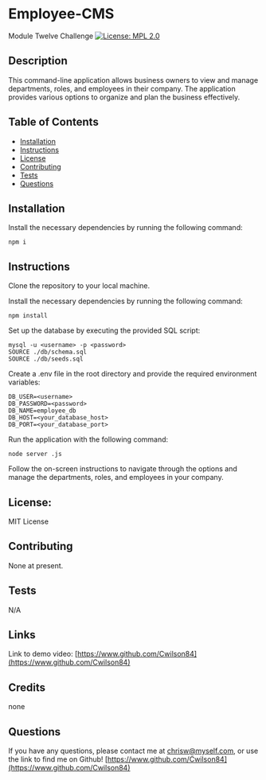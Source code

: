 # Employee-CMS
Module Twelve Challenge
[![License: MPL 2.0](https://img.shields.io/badge/License-MPL_2.0-brightgreen.svg)](https://opensource.org/licenses/MPL-2.0)

## Description

This command-line application allows business owners to view and manage departments, roles, and employees in their company. The application provides various options to organize and plan the business effectively.

## Table of Contents

* [Installation](#installation)
* [Instructions](#instructions)
* [License](#license)
* [Contributing](#contributing)
* [Tests](#tests)
* [Questions](#questions)

## Installation

Install the necessary dependencies by running the following command:

```
npm i
```

## Instructions

Clone the repository to your local machine.

Install the necessary dependencies by running the following command:

```
npm install
```

Set up the database by executing the provided SQL script:

```
mysql -u <username> -p <password>
SOURCE ./db/schema.sql
SOURCE ./db/seeds.sql
```

Create a .env file in the root directory and provide the required environment variables:

```
DB_USER=<username>
DB_PASSWORD=<password>
DB_NAME=employee_db
DB_HOST=<your_database_host>
DB_PORT=<your_database_port>
```

Run the application with the following command:

```
node server .js
```

Follow the on-screen instructions to navigate through the options and manage the departments, roles, and employees in your company.

## License:

MIT License

## Contributing

None at present.

## Tests

N/A

## Links

Link to demo video: [https://www.github.com/Cwilson84](https://www.github.com/Cwilson84)

## Credits

none

## Questions

If you have any questions, please contact me at chrisw@myself.com, or use the link to find me on Github! [https://www.github.com/Cwilson84](https://www.github.com/Cwilson84)
